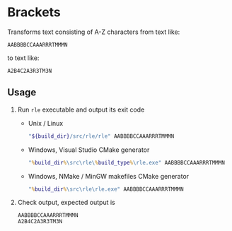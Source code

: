 # Brackets

Transforms text consisting of A-Z characters from text like:

```text
AABBBBCCAAARRRTMMMN
```

to text like:

```text
A2B4C2A3R3TM3N
```

## Usage

1. Run `rle` executable and output its exit code

   * Unix / Linux

     ```bash
     "${build_dir}/src/rle/rle" AABBBBCCAAARRRTMMMN
     ```

   * Windows, Visual Studio CMake generator

     ```cmd
     "%build_dir%\src\rle\%build_type%\rle.exe" AABBBBCCAAARRRTMMMN
     ```

   * Windows, NMake / MinGW makefiles CMake generator

     ```cmd
     "%build_dir%\src\rle\rle.exe" AABBBBCCAAARRRTMMMN
     ```

1. Check output, expected output is

   ```text
   AABBBBCCAAARRRTMMMN
   A2B4C2A3R3TM3N
   ```
